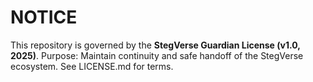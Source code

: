 # NOTICE
This repository is governed by the **StegVerse Guardian License (v1.0, 2025)**.
Purpose: Maintain continuity and safe handoff of the StegVerse ecosystem.
See LICENSE.md for terms.
